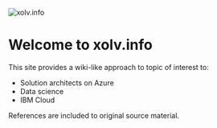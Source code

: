 ![xolv.info](./media/xolvinfo.png)

# Welcome to xolv.info

This site provides a wiki-like approach to topic of interest to:

- Solution architects on Azure
- Data science
- IBM Cloud

References are included to original source material. 
